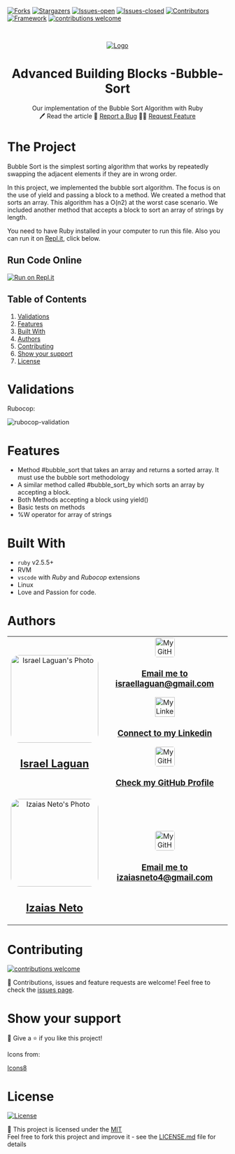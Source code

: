 <!-- PROJECT SHIELDS -->
[![Forks][forks-shield]][forks-url]
[![Stargazers][stars-shield]][stars-url]
[![Issues-open][issues-open-shield]][issues-url]
[![Issues-closed][issues-closed-shield]][issues-url]
[![Contributors][contributors-shield]][contributors-url]
[![Framework][badge-framework]][framework-url]
[![contributions welcome][contributions-welcome]][issues-url]

<!-- PROJECT LOGO -->
<br />
<p align="center">
  <a href="https://www.ruby-lang.org">
	  <img src="https://www.ruby-lang.org/images/header-ruby-logo.png" alt="Logo"/>
  </a>

  <h1 align="center">
	Advanced Building Blocks -Bubble-Sort
  </h1>

  <p align="center">
    Our implementation of the Bubble Sort Algorithm with Ruby
    <br />
	  🖊️
    Read the article
    🐞
    <a href="https://github.com/Israel-Laguan/Advanced-Building-Blocks---Bubble-Sort/issues">Report a Bug</a>
    🙋‍♂️
    <a href="https://github.com/Israel-Laguan/Advanced-Building-Blocks---Bubble-Sort/issues">Request Feature</a>
  </p>
</p>

# The Project

Bubble Sort is the simplest sorting algorithm that works by repeatedly swapping the adjacent elements if they are in wrong order.

In this project, we implemented the bubble sort algorithm. The focus is on the use of yield and passing a block to a method. We created a method that sorts an array. This algorithm has a O(n2) at the worst case scenario. We included another method that accepts a block to sort an array of strings by length.

You need to have Ruby installed in your computer to run this file. Also you can run it on [Repl.it](https://repl.it/), click below.

## Run Code Online

[![Run on Repl.it](https://img.shields.io/badge/Run%20on-Repl.it-lightgrey?style=for-the-badge&logo=repl.it)](https://repl.it/github/Israel-Laguan/Advanced-Building-Blocks---Bubble-Sort)

## Table of Contents

1. [Validations](#validations)
2. [Features](#features)
3. [Built With](#built-with)
4. [Authors](#authors)
5. [Contributing](#contributing)
6. [Show your support](#show-your-support)
7. [License](#license)

# Validations

Rubocop: 

![rubocop-validation](screenshot_rubocop.png)

# Features

* Method #bubble_sort that takes an array and returns a sorted array. It must use the bubble sort methodology
* A similar method called #bubble_sort_by which sorts an array by accepting a block.
* Both Methods accepting a block using yield()
* Basic tests on methods
* %W operator for array of strings

# Built With

* `ruby` v2.5.5+
* RVM
* `vscode` with _Ruby_ and _Rubocop_ extensions
* Linux
* Love and Passion for code.

# Authors

<table style="width:100%">
  <tr>
    <td>
        <div align="center">
            <a href="./docs/img/photo.png" target="_blank" rel="author">
                <img src="https://avatars2.githubusercontent.com/u/36519478?s=460&v=4" style="border-radius: 10%; min-width: 100px;" alt="Israel Laguan's Photo" width="200px">
            </a>
            <h2>
                <a href="https://israel-laguan.github.io/" target="_blank" rel="author">
                    Israel Laguan
                </a>
            </h2>
        </div>
    </td>
    <td>
        <div align="center">
            <a href="mailto:israellaguan@gmail.com" target="_blank" rel="author">
                <img src="https://img.icons8.com/color/48/000000/message-squared.png" style="border-radius: 10%" alt="My GitHub" height="45px">
                <h3>
                    Email me to 
                    <a href="mailto:israellaguan@gmail.com">
                        israellaguan@gmail.com
                    </a>
                </h3>
            </a>
            <a href="https://www.linkedin.com/in/israellaguan/" target="_blank" rel="author">
                <img src="https://img.icons8.com/color/48/000000/linkedin.png" alt="My Linkedin" height="45px">
                <h3>
                    Connect to my Linkedin
                </h3>
            </a>
            <a href="https://github.com/Israel-Laguan" target="_blank" rel="author">
                <img src="https://img.icons8.com/color/48/000000/github--v1.png" 
			style="border-radius: 10%" alt="My GitHub" height="45px"
		>
                <h3>
                    Check my GitHub Profile
                </h3>
            </a>
        </div>
    </td>
  </tr>
  <tr>
	  <td>
			<div align="center">
            <a href="https://github.com/izaiasneto4" target="_blank" rel="author">
                <img src="https://avatars1.githubusercontent.com/u/5157985?s=460&v=4" style="border-radius: 10%; min-width: 100px;" alt="Izaias Neto's Photo" width="200px">
            </a>
            <h2>
                <a href="https://github.com/izaiasneto4" target="_blank" rel="author">
                    Izaias Neto
                </a>
            </h2>
        </div>
    </td>
    <td>
        <div align="center">
            <a href="mailto:izaiasneto4@gmail.com" target="_blank" rel="author">
                <img src="https://img.icons8.com/color/48/000000/message-squared.png" style="border-radius: 10%" alt="My GitHub" height="45px">
                <h3>
                    Email me to 
                    <a href="mailto:izaiasneto4@gmail.com">
                        izaiasneto4@gmail.com
                    </a>
                </h3>
            </a>
			</div>
		</td>
  </tr>
</table> 

# Contributing

[![contributions welcome][contributions-welcome]][issues-url]

🤝 Contributions, issues and feature requests are welcome!
Feel free to check the [issues page][issues-url].

# Show your support

🤗 Give a ⭐️ if you like this project!

Icons from:

<a href="https://icons8.com">Icons8</a>

# License

[![License][badge-license]](http://badges.mit-license.org)

📝 This project is licensed under the [MIT](LICENSE)\
Feel free to fork this project and improve it - see the [LICENSE.md](LICENSE.md) file for details 

<!-- MARKDOWN LINKS & IMAGES -->
[contributors-shield]: https://img.shields.io/github/contributors/Israel-Laguan/Advanced-Building-Blocks---Bubble-Sort?style=for-the-badge
[contributors-url]: https://github.com/Israel-Laguan/Advanced-Building-Blocks---Bubble-Sort/graphs/contributors
[forks-shield]: https://img.shields.io/github/forks/Israel-Laguan/Advanced-Building-Blocks---Bubble-Sort?style=for-the-badge
[forks-url]: https://github.com/Israel-Laguan/Advanced-Building-Blocks---Bubble-Sort/network/members
[stars-shield]: https://img.shields.io/github/stars/Israel-Laguan/Advanced-Building-Blocks---Bubble-Sort?style=for-the-badge
[stars-url]: https://github.com/Israel-Laguan/Advanced-Building-Blocks---Bubble-Sort/stargazers
[issues-open-shield]: https://img.shields.io/github/issues/Israel-Laguan/Advanced-Building-Blocks---Bubble-Sort?style=for-the-badge
[issues-url]: https://github.com/Israel-Laguan/Advanced-Building-Blocks---Bubble-Sort/issues
[issues-closed-shield]: https://img.shields.io/github/issues-closed/Israel-Laguan/Advanced-Building-Blocks---Bubble-Sort?style=for-the-badge
[badge-framework]: https://img.shields.io/badge/language-Ruby-red?style=for-the-badge&logo=ruby
[framework-url]: https://www.ruby-lang.org/
[contributions-welcome]: https://img.shields.io/badge/contributions-welcome-brightgreen.svg?style=for-the-badge
[badge-license]: https://img.shields.io/:license-mit-blue.svg?style=for-the-badge
